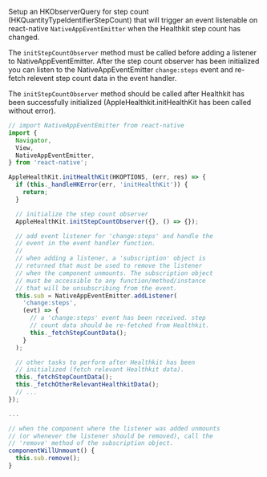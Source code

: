Setup an HKObserverQuery for step count (HKQuantityTypeIdentifierStepCount) that will
trigger an event listenable on react-native `NativeAppEventEmitter` when the
Healthkit step count has changed.

The `initStepCountObserver` method must be called before adding a listener to
NativeAppEventEmitter. After the step count observer has been initialized you can
listen to the NativeAppEventEmitter `change:steps` event and re-fetch relevent
step count data in the event handler.

The `initStepCountObserver` method should be called after Healthkit has been
successfully initialized (AppleHealthkit.initHealthKit has been called without
error).

```javascript
// import NativeAppEventEmitter from react-native
import {
  Navigator,
  View,
  NativeAppEventEmitter,
} from 'react-native';
```

```javascript
AppleHealthKit.initHealthKit(HKOPTIONS, (err, res) => {
  if (this._handleHKError(err, 'initHealthKit')) {
    return;
  }

  // initialize the step count observer
  AppleHealthKit.initStepCountObserver({}, () => {});

  // add event listener for 'change:steps' and handle the
  // event in the event handler function.
  //
  // when adding a listener, a 'subscription' object is
  // returned that must be used to remove the listener
  // when the component unmounts. The subscription object
  // must be accessible to any function/method/instance
  // that will be unsubscribing from the event.
  this.sub = NativeAppEventEmitter.addListener(
    'change:steps',
    (evt) => {
      // a 'change:steps' event has been received. step
      // count data should be re-fetched from Healthkit.
      this._fetchStepCountData();
    }
  );

  // other tasks to perform after Healthkit has been
  // initialized (fetch relevant Healthkit data).
  this._fetchStepCountData();
  this._fetchOtherRelevantHealthkitData();
  // ...
});

...

// when the component where the listener was added unmounts
// (or whenever the listener should be removed), call the
// 'remove' method of the subscription object.
componentWillUnmount() {
  this.sub.remove();
}
```
